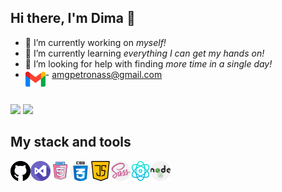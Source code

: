 ## **Hi there, I'm Dima** 👋

+ 🔭 I’m currently working on *myself!*
+ 🌱 I’m currently learning *everything I can get my hands on!*
+ 🤔 I’m looking for help with finding *more time in a single day!*
+  <img align="left" alt="gmail" width="32px" src="./icons/gmail.png" /> - amgpetronass@gmail.com
  #
 <a href="https://www.linkedin.com/in/dima-tytenko-a5b26a21b/"> ![](https://img.shields.io/badge/LinkedIn-0077B5?style=for-the-badge&amp;logo=linkedin&amp;logoColor=white)</a>
 <a/>
<a href="https://github.com/dimatytenko"> ![](https://img.shields.io/badge/GitHub-100000?style=for-the-badge&amp;logo=github&amp;logoColor=white)
</a>

## My stack and tools

<img align="left" style="margin-bottom: 20px;"   alt="github" width="32px" src="./icons/github.png" />
<img align="left" style="margin-bottom: 20px;" alt="visual-studio" width="32px" src="./icons/visual-studio.png" />
<img align="left" style="margin-bottom: 20px;" alt="html5" width="32px" src="./icons/free-icon-html-5-2535518.png" />
<img align="left" style="margin-bottom: 20px;" alt="css" width="32px" src="./icons/css.png" />
<img align="left" style="margin-bottom: 20px;" alt="java-script" width="32px" src="./icons/java-script.png" />
<img align="left" style="margin-bottom: 20px;" alt="sass" width="32px" src="./icons/sass.png" />
<img align="left" style="margin-bottom: 20px;" alt="physics" width="32px" src="./icons/physics.png" />
<img align="left" style="margin-bottom: 20px;" alt="node" width="32px" src="./icons/nodejs.png" />
